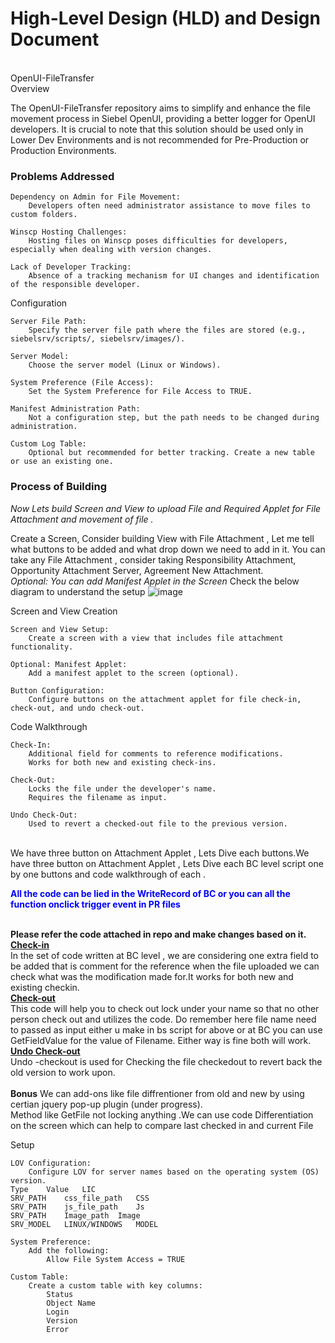 <h1>High-Level Design (HLD) and Design Document</h1><br>
OpenUI-FileTransfer<br>
Overview

The OpenUI-FileTransfer repository aims to simplify and enhance the file movement process in Siebel OpenUI, providing a better logger for OpenUI developers. It is crucial to note that this solution should be used only in Lower Dev Environments and is not recommended for Pre-Production or Production Environments.
<br><b><h3>Problems Addressed</b></h3>

    Dependency on Admin for File Movement:
        Developers often need administrator assistance to move files to custom folders.

    Winscp Hosting Challenges:
        Hosting files on Winscp poses difficulties for developers, especially when dealing with version changes.

    Lack of Developer Tracking:
        Absence of a tracking mechanism for UI changes and identification of the responsible developer.

Configuration

    Server File Path:
        Specify the server file path where the files are stored (e.g., siebelsrv/scripts/, siebelsrv/images/).

    Server Model:
        Choose the server model (Linux or Windows).

    System Preference (File Access):
        Set the System Preference for File Access to TRUE.

    Manifest Administration Path:
        Not a configuration step, but the path needs to be changed during administration.

    Custom Log Table:
        Optional but recommended for better tracking. Create a new table or use an existing one.
        
<h3>Process of Building</h3>
<i>Now Lets build Screen and View to upload File and Required Applet for File Attachment and movement of file .</i><br>

Create a Screen, Consider building View with File Attachment , Let me tell what buttons to be added and what drop down we need to add in it.
You can take any File Attachment , consider taking Responsibility Attachment, Opportunity Attachment Server, Agreement New Attachment.<br>
<i>Optional: You can add Manifest Applet in the Screen </i>
Check the below diagram to understand the setup
![image](https://github.com/sumit2798/OpenUI-FileTransfer/assets/42507060/c4f762c7-7a96-4d9b-868c-aae0209e8787)

Screen and View Creation

    Screen and View Setup:
        Create a screen with a view that includes file attachment functionality.

    Optional: Manifest Applet:
        Add a manifest applet to the screen (optional).

    Button Configuration:
        Configure buttons on the attachment applet for file check-in, check-out, and undo check-out.

Code Walkthrough

    Check-In:
        Additional field for comments to reference modifications.
        Works for both new and existing check-ins.

    Check-Out:
        Locks the file under the developer's name.
        Requires the filename as input.

    Undo Check-Out:
        Used to revert a checked-out file to the previous version.
<br>
We have three button on Attachment Applet , Lets Dive each buttons.We have three button on Attachment Applet , Lets Dive each BC level script one by one buttons and code walkthrough of each .<br>

<b><p style="color: blue;">All the code can be lied in the WriteRecord of BC or you can all the function onclick trigger event in PR files</p></b><br>
<b>Please refer the code attached in repo and make changes based on it.</b><br>
<u><b>Check-in</u></b><br>
In the  set of code written at BC level , we are considering one extra field to be added that is comment for the reference when the file uploaded we can check what was the modification made for.It works for both new and existing checkin.<br>
<u><b>Check-out</u></b><br>
This code will help you to check out lock under your name so that no other person check out and utilizes the code. Do remember here file name need to passed as input either u make in bs script for above or at BC you can use GetFieldValue for the value of Filename. Either way is fine both will work.<br>
<u><b>Undo Check-out</u></b><br>
Undo -checkout is used for Checking the file checkedout to revert back the old version to work upon.
<br><br>
<b>Bonus</b>
We can add-ons like file diffrentioner from old and new by using certian jquery pop-up plugin (under progress).<br>
Method like GetFile not locking anything .We can use code Differentiation on the screen which can help to compare last checked in and current File

Setup

    LOV Configuration:
        Configure LOV for server names based on the operating system (OS) version.
    Type	Value	LIC
    SRV_PATH	css_file_path	CSS
    SRV_PATH	js_file_path	Js
    SRV_PATH	Image_path	Image
    SRV_MODEL	LINUX/WINDOWS	MODEL

    System Preference:
        Add the following:
            Allow File System Access = TRUE

    Custom Table:
        Create a custom table with key columns:
            Status
            Object Name
            Login
            Version
            Error










